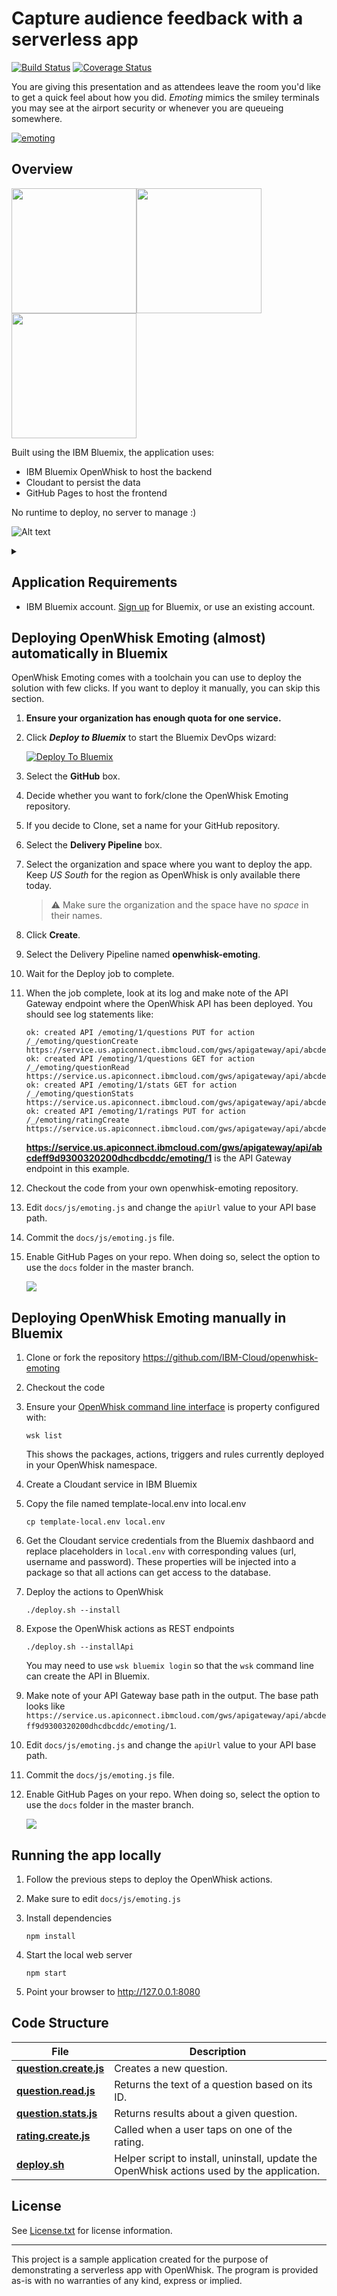 # Capture audience feedback with a serverless app

[![Build Status](https://travis-ci.org/IBM-Cloud/openwhisk-emoting.svg?branch=master)](https://travis-ci.org/IBM-Cloud/openwhisk-emoting) [![Coverage Status](https://coveralls.io/repos/github/IBM-Cloud/openwhisk-emoting/badge.svg?branch=master)](https://coveralls.io/github/IBM-Cloud/openwhisk-emoting?branch=master)

You are giving this presentation and as attendees leave the room you'd like to get a quick feel about how you did. *Emoting* mimics the smiley terminals you may see at the airport security or whenever you are queueing somewhere.

   [![emoting](xdocs/emoting-youtube.png)](https://youtu.be/5btqydWZ8u0 "emoting")

## Overview

<img src="xdocs/emoting-question.png" height="200"/><img src="xdocs/emoting-answer.png" height="200"/><img src="xdocs/emoting-admin.png" height="200"/>

Built using the IBM Bluemix, the application uses:
* IBM Bluemix OpenWhisk to host the backend
* Cloudant to persist the data
* GitHub Pages to host the frontend

No runtime to deploy, no server to manage :)

![Alt text](https://g.gravizo.com/source/architecture?https%3A%2F%2Fraw.githubusercontent.com%2FIBM-Cloud%2Fopenwhisk-emoting%2Fmaster%2FREADME.md)
<details>
<summary></summary>
architecture
  digraph G {
    node [fontname = "helvetica"];
    rankdir=LR;
    user -> github;
    github -> openwhisk [label="API Calls"];
    openwhisk -> cloudant;
    github [shape=circle style=filled color="%234E96DB" fontcolor=white label="GitHub Pages"];
    openwhisk [shape=circle style=filled color="%2324B643" fontcolor=white label="OpenWhisk"];
    cloudant [shape=circle style=filled color="%234E96DB" fontcolor=white label="Cloudant"];
  }
architecture
</details>

## Application Requirements

* IBM Bluemix account. [Sign up][bluemix_signup_url] for Bluemix, or use an existing account.

## Deploying OpenWhisk Emoting (almost) automatically in Bluemix

OpenWhisk Emoting comes with a toolchain you can use to deploy the solution with few clicks. If you want to deploy it manually, you can skip this section.

1. **Ensure your organization has enough quota for one service.**

1. Click ***Deploy to Bluemix*** to start the Bluemix DevOps wizard:

   [![Deploy To Bluemix](https://console.ng.bluemix.net/devops/graphics/create_toolchain_button.png)](https://console.bluemix.net/devops/setup/deploy/?repository=https%3A%2F%2Fgithub.com/IBM-Cloud/openwhisk-emoting&branch=master)

1. Select the **GitHub** box.

1. Decide whether you want to fork/clone the OpenWhisk Emoting repository.

1. If you decide to Clone, set a name for your GitHub repository.

1. Select the **Delivery Pipeline** box.

1. Select the organization and space where you want to deploy the app. Keep *US South* for the region as OpenWhisk is only available there today.

   > :warning: Make sure the organization and the space have no *space* in their names.

1. Click **Create**.

1. Select the Delivery Pipeline named **openwhisk-emoting**.

1. Wait for the Deploy job to complete.

1. When the job complete, look at its log and make note of the API Gateway endpoint where the OpenWhisk API has been deployed. You should see log statements like:

   ```
   ok: created API /emoting/1/questions PUT for action /_/emoting/questionCreate
   https://service.us.apiconnect.ibmcloud.com/gws/apigateway/api/abcdeff9d9300320200dhcdbcddc/emoting/1/questions
   ok: created API /emoting/1/questions GET for action /_/emoting/questionRead
   https://service.us.apiconnect.ibmcloud.com/gws/apigateway/api/abcdeff9d9300320200dhcdbcddc/emoting/1/questions
   ok: created API /emoting/1/stats GET for action /_/emoting/questionStats
   https://service.us.apiconnect.ibmcloud.com/gws/apigateway/api/abcdeff9d9300320200dhcdbcddc/emoting/1/stats
   ok: created API /emoting/1/ratings PUT for action /_/emoting/ratingCreate
   https://service.us.apiconnect.ibmcloud.com/gws/apigateway/api/abcdeff9d9300320200dhcdbcddc/emoting/1/ratings
   ```

   **https://service.us.apiconnect.ibmcloud.com/gws/apigateway/api/abcdeff9d9300320200dhcdbcddc/emoting/1** is the API Gateway endpoint in this example.

1. Checkout the code from your own openwhisk-emoting repository.

1. Edit `docs/js/emoting.js` and change the `apiUrl` value to your API base path.

1. Commit the `docs/js/emoting.js` file.

1. Enable GitHub Pages on your repo. When doing so, select the option to use the `docs` folder in the master branch.

   ![](xdocs/githubpages.png)

## Deploying OpenWhisk Emoting manually in Bluemix

1. Clone or fork the repository https://github.com/IBM-Cloud/openwhisk-emoting

1. Checkout the code

1. Ensure your [OpenWhisk command line interface](https://console.ng.bluemix.net/openwhisk/cli) is property configured with:

   ```
   wsk list
   ```

   This shows the packages, actions, triggers and rules currently deployed in your OpenWhisk namespace.

1. Create a Cloudant service in IBM Bluemix

1. Copy the file named template-local.env into local.env

   ```
   cp template-local.env local.env
   ```

1. Get the Cloudant service credentials from the Bluemix dashbaord and replace placeholders in `local.env` with corresponding values (url, username and password). These properties will be injected into a package so that all actions can get access to the database.

1. Deploy the actions to OpenWhisk

   ```
   ./deploy.sh --install
   ```

1. Expose the OpenWhisk actions as REST endpoints

   ```
   ./deploy.sh --installApi
   ```

   You may need to use `wsk bluemix login` so that the `wsk` command line can create the API in Bluemix.

1. Make note of your API Gateway base path in the output. The base path looks like `https://service.us.apiconnect.ibmcloud.com/gws/apigateway/api/abcdeff9d9300320200dhcdbcddc/emoting/1`.

1. Edit `docs/js/emoting.js` and change the `apiUrl` value to your API base path.

1. Commit the `docs/js/emoting.js` file.

1. Enable GitHub Pages on your repo. When doing so, select the option to use the `docs` folder in the master branch.

   ![](xdocs/githubpages.png)

## Running the app locally

1. Follow the previous steps to deploy the OpenWhisk actions.

1. Make sure to edit `docs/js/emoting.js`

1. Install dependencies

   ```
   npm install
   ```

1. Start the local web server

   ```
   npm start
   ```

1. Point your browser to http://127.0.0.1:8080

## Code Structure

| File | Description |
| ---- | ----------- |
|[**question.create.js**](actions/question.create.js)| Creates a new question. |
|[**question.read.js**](actions/question.read.js)| Returns the text of a question based on its ID. |
|[**question.stats.js**](actions/question.stats.js)| Returns results about a given question. |
|[**rating.create.js**](actions/rating.create.js)| Called when a user taps on one of the rating. |
|[**deploy.sh**](deploy.sh)|Helper script to install, uninstall, update the OpenWhisk actions used by the application.|

## License

See [License.txt](License.txt) for license information.

---

This project is a sample application created for the purpose of demonstrating a serverless app with OpenWhisk. The program is provided as-is with no warranties of any kind, express or implied.

[bluemix_signup_url]: https://console.ng.bluemix.net/?cm_mmc=GitHubReadMe
